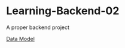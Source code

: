 # Learning-Backend-02

A proper backend project

[Data Model](https://app.eraser.io/workspace/YtPqZ1VogxGy1jzIDkzj)